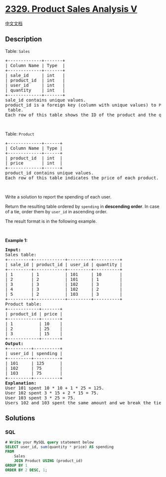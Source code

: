 # [2329. Product Sales Analysis V](https://leetcode.com/problems/product-sales-analysis-v)

[中文文档](/solution/2300-2399/2329.Product%20Sales%20Analysis%20V/README.md)

## Description

<p>Table: <code>Sales</code></p>

<pre>
+-------------+-------+
| Column Name | Type  |
+-------------+-------+
| sale_id     | int   |
| product_id  | int   |
| user_id     | int   |
| quantity    | int   |
+-------------+-------+
sale_id contains unique values.
product_id is a foreign key (column with unique values) to <code>Product</code> table.
Each row of this table shows the ID of the product and the quantity purchased by a user.
</pre>

<p>&nbsp;</p>

<p>Table: <code>Product</code></p>

<pre>
+-------------+------+
| Column Name | Type |
+-------------+------+
| product_id  | int  |
| price       | int  |
+-------------+------+
product_id contains unique values.
Each row of this table indicates the price of each product.
</pre>

<p>&nbsp;</p>

<p>Write a solution to report&nbsp;the spending of each user.</p>

<p>Return the resulting table ordered by <code>spending</code> in <strong>descending order</strong>. In case of a tie, order them by <code>user_id</code> in ascending order.</p>

<p>The result format is in the following example.</p>

<p>&nbsp;</p>
<p><strong class="example">Example 1:</strong></p>

<pre>
<strong>Input:</strong> 
Sales table:
+---------+------------+---------+----------+
| sale_id | product_id | user_id | quantity |
+---------+------------+---------+----------+
| 1       | 1          | 101     | 10       |
| 2       | 2          | 101     | 1        |
| 3       | 3          | 102     | 3        |
| 4       | 3          | 102     | 2        |
| 5       | 2          | 103     | 3        |
+---------+------------+---------+----------+
Product table:
+------------+-------+
| product_id | price |
+------------+-------+
| 1          | 10    |
| 2          | 25    |
| 3          | 15    |
+------------+-------+
<strong>Output:</strong> 
+---------+----------+
| user_id | spending |
+---------+----------+
| 101     | 125      |
| 102     | 75       |
| 103     | 75       |
+---------+----------+
<strong>Explanation:</strong> 
User 101 spent 10 * 10 + 1 * 25 = 125.
User 102 spent 3 * 15 + 2 * 15 = 75.
User 103 spent 3 * 25 = 75.
Users 102 and 103 spent the same amount and we break the tie by their ID while user 101 is on the top.
</pre>

## Solutions

<!-- tabs:start -->

### **SQL**

```sql
# Write your MySQL query statement below
SELECT user_id, sum(quantity * price) AS spending
FROM
    Sales
    JOIN Product USING (product_id)
GROUP BY 1
ORDER BY 2 DESC, 1;
```

<!-- tabs:end -->
